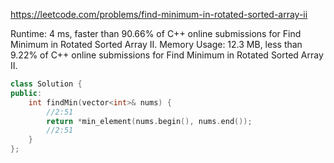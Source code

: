 https://leetcode.com/problems/find-minimum-in-rotated-sorted-array-ii


Runtime: 4 ms, faster than 90.66% of C++ online submissions for Find Minimum in Rotated Sorted Array II.
Memory Usage: 12.3 MB, less than 9.22% of C++ online submissions for Find Minimum in Rotated Sorted Array II.


```cpp
class Solution {
public:
    int findMin(vector<int>& nums) {
        //2:51
        return *min_element(nums.begin(), nums.end());
        //2:51
    }
};
```